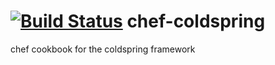 [![Build Status](https://travis-ci.org/cjwilburn/chef-coldspring.png)](https://travis-ci.org/cjwilburn/chef-coldspring)
chef-coldspring
===============

chef cookbook for the coldspring framework